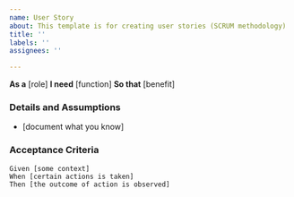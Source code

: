 ```yaml
---
name: User Story
about: This template is for creating user stories (SCRUM methodology)
title: ''
labels: ''
assignees: ''

---
```


**As a** [role]
**I need** [function]
**So that** [benefit]

### Details and Assumptions
* [document what you know]

### Acceptance Criteria

```gherkin
Given [some context]
When [certain actions is taken]
Then [the outcome of action is observed]
```
